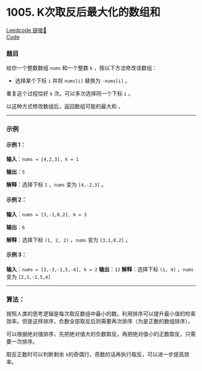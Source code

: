 # 1005. K次取反后最大化的数组和

[Leedcode 链接🔗](https://leetcode.cn/problems/maximize-sum-of-array-after-k-negations/description/)  
[Code](https://github.com/alstondu/lc/blob/main/1005/1005.cpp)

### 题目

给你一个整数数组 ```nums``` 和一个整数 ```k``` ，按以下方法修改该数组：

+ 选择某个下标 ```i``` 并将 ```nums[i]``` 替换为 ```-nums[i]``` 。

重复这个过程恰好 ```k``` 次。可以多次选择同一个下标 ```i``` 。

以这种方式修改数组后，返回数组可能的最大和 。

---

### 示例
#### 示例 1：

**输入**：```nums = [4,2,3], k = 1```

**输出**：```5```

**解释**：选择下标 ```1``` ，```nums``` 变为 ```[4,-2,3]``` 。

#### 示例 2：

**输入**：```nums = [3,-1,0,2], k = 3```

**输出**：```6```

**解释**：选择下标 ```(1, 2, 2)``` ，```nums``` 变为 ```[3,1,0,2]``` 。

#### 示例 3：

**输入**：```nums = [2,-3,-1,5,-4], k = 2```
**输出**：```13```
**解释**：选择下标 ```(1, 4)``` ，```nums``` 变为 ```[2,3,-1,5,4]``` 

---

### 算法：  

按照人类的思考逻辑是每次取反数组中最小的数。利用排序可以提升最小值的检索效率。但是这样排序，负数全部取反后则需要再次排序（为是正数的数组排序）。

可以根据绝对值排序，先把绝对值大的负数取反。再把绝对值小的正数取反，只需要一次排序。

取反正数时可以判断剩余 ```k```的奇偶行，奇数的话再执行取反，可以进一步提高效率。